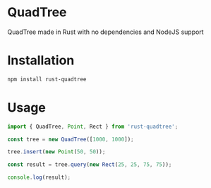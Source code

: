 # QuadTree

QuadTree made in Rust with no dependencies and NodeJS support

# Installation

```bash
npm install rust-quadtree
```

# Usage

```js
import { QuadTree, Point, Rect } from 'rust-quadtree';

const tree = new QuadTree([1000, 1000]);

tree.insert(new Point(50, 50));

const result = tree.query(new Rect(25, 25, 75, 75));

console.log(result);
```